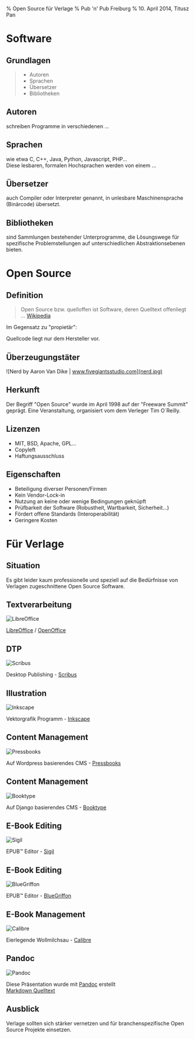 % Open Source für Verlage
% Pub 'n' Pub Freiburg
% 10. April 2014, Titusz Pan

# Software

## Grundlagen

> - Autoren
> - Sprachen
> - Übersetzer
> - Bibliotheken

## Autoren

schreiben Programme in verschiedenen ...

## Sprachen

wie etwa C, C++, Java, Python, Javascript, PHP...\
Diese lesbaren, formalen Hochsprachen werden von einem ...

## Übersetzer

auch Compiler oder Interpreter genannt, in unlesbare Maschinensprache (Binärcode)
übersetzt.

## Bibliotheken

sind Sammlungen bestehender Unterprogramme, die Lösungswege für spezifische
Problemstellungen auf unterschiedlichen Abstraktionsebenen bieten.


# Open Source

## Definition

> Open Source bzw. quelloffen ist Software, deren Quelltext offenliegt ...
[Wikipedia](http://de.wikipedia.org/wiki/Open_Source)

Im Gegensatz zu "propietär":

Quellcode liegt nur dem Hersteller vor.

## Überzeugungstäter

![Nerd by  Aaron Van Dike | www.fivegiantsstudio.com](nerd.jpg)

## Herkunft

Der Begriff "Open Source" wurde im April 1998 auf der "Freeware Summit" geprägt.
Eine Veranstaltung, organisiert vom dem Verleger Tim O´Reilly.

## Lizenzen

- MIT, BSD, Apache, GPL...
- Copyleft
- Haftungsausschluss

## Eigenschaften

- Beteiligung diverser Personen/Firmen
- Kein Vendor-Lock-in
- Nutzung an keine oder wenige Bedingungen geknüpft
- Prüfbarkeit der Software (Robustheit, Wartbarkeit, Sicherheit...)
- Fördert offene Standards (Interoperabilität)
- Geringere Kosten

# Für Verlage

## Situation

Es gibt leider kaum professionelle und  speziell auf die Bedürfnisse von
Verlagen zugeschnittene Open Source Software.


## Textverarbeitung

![LibreOffice](libreoffice.jpg)

[LibreOffice](http://libreoffice.org/) / [OpenOffice](http://www.openoffice.org)


## DTP

![Scribus](scribus.jpg)

Desktop Publishing - [Scribus](http://www.scribus.net/canvas/Scribus)

## Illustration

![Inkscape](inkscape.png)

Vektorgrafik Programm - [Inkscape](http://www.inkscape.org/)


## Content Management

![Pressbooks](pressbooks.jpg)

Auf Wordpress basierendes CMS - [Pressbooks](http://pressbooks.com/)


## Content Management

![Booktype](booktype.jpg)

Auf Django basierendes CMS - [Booktype](http://www.sourcefabric.org/en/booktype/)


## E-Book Editing

![Sigil](sigil.png)

EPUB™ Editor - [Sigil](https://code.google.com/p/sigil/)

## E-Book Editing

![BlueGriffon](bluegriffon.png)

EPUB™ Editor - [BlueGriffon](http://www.bluegriffon-epubedition.com/BGEE.html)


## E-Book Management

![Calibre](calibre.jpg)

Eierlegende Wollmilchsau - [Calibre](http://calibre-ebook.com/)


## Pandoc

![Pandoc](pandoc.jpg)

Diese Präsentation wurde mit [Pandoc](http://johnmacfarlane.net/pandoc/) erstellt\
[Markdown Quelltext](https://raw.githubusercontent.com/titusz/osfv/master/osfv.md)


## Ausblick

Verlage sollten sich stärker vernetzen und für branchenspezifische Open
Source Projekte einsetzen.

